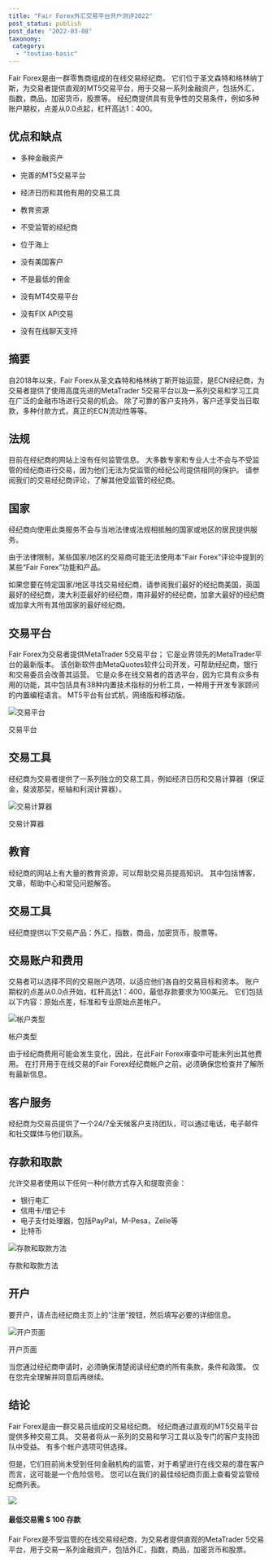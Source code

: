 ```yaml
---
title: "Fair Forex外汇交易平台开户测评2022"
post_status: publish
post_date: "2022-03-08"
taxonomy:
 category: 
  - "toutiao-basic"
---
```


Fair Forex是由一群零售商组成的在线交易经纪商。 它们位于圣文森特和格林纳丁斯，为交易者提供直观的MT5交易平台，用于交易一系列金融资产，包括外汇，指数，商品，加密货币，股票等。 经纪商提供具有竞争性的交易条件，例如多种账户期权，点差从0.0点起，杠杆高达1：400。

## 优点和缺点

- 多种金融资产
    
- 完善的MT5交易平台
    
- 经济日历和其他有用的交易工具
    
- 教育资源
    
- 不受监管的经纪商
    
- 位于海上
    
- 没有美国客户
    
- 不是最低的佣金
    
- 没有MT4交易平台
    
- 没有FIX API交易
    
- 没有在线聊天支持
    

## 摘要

自2018年以来，Fair Forex从圣文森特和格林纳丁斯开始运营，是ECN经纪商，为交易者提供了使用高度先进的MetaTrader 5交易平台以及一系列交易和学习工具在广泛的金融市场进行交易的机会。 除了可靠的客户支持外，客户还享受当日取款，多种付款方式，真正的ECN流动性等等。

## 法规

目前在经纪商的网站上没有任何监管信息。 大多数专家和专业人士不会与不受监管的经纪商进行交易，因为他们无法为受监管的经纪公司提供相同的保护。 请参阅我们的交易经纪商评论，了解其他受监管的经纪商。

## 国家

经纪商向使用此类服务​​不会与当地法律或法规相抵触的国家或地区的居民提供服务。

由于法律限制，某些国家/地区的交易商可能无法使用本“Fair Forex”评论中提到的某些“Fair Forex”功能和产品。

如果您要在特定国家/地区寻找交易经纪商，请参阅我们最好的经纪商美国，英国最好的经纪商，澳大利亚最好的经纪商，南非最好的经纪商，加拿大最好的经纪商或加拿大所有其他国家的最好经纪商。

## 交易平台

Fair Forex为交易者提供MetaTrader 5交易平台； 它是业界领先的MetaTrader平台的最新版本。 该创新软件由MetaQuotes软件公司开发，可帮助经纪商，银行和交易委员会改善其运营。 它是众多在线交易者的首选平台，因为它具有众多有用的功能，其中包括具有38种内置技术指标的分析工具，一种用于开发专家顾问的内置编程语言。 MT5平台有台式机，网络版和移动版。

![交易平台](https://cdn.fendou.la/funstoutiao/2020/11/Fair-Forex-Review-Trading-Platform-.jpg "交易平台")

交易平台

## 交易工具

经纪商为交易者提供了一系列独立的交易工具，例如经济日历和交易计算器（保证金，斐波那契，枢轴和利润计算器）。

![交易计算器](https://cdn.fendou.la/funstoutiao/2020/11/Fair-Forex-Review-Trading-Calculator-.jpg "交易计算器")

交易计算器

## 教育

经纪商的网站上有大量的教育资源，可以帮助交易员提高知识。 其中包括博客，文章，帮助中心和常见问题解答。

## 交易工具

经纪商提供以下交易产品：外汇，指数，商品，加密货币，股票等。

## 交易账户和费用

交易者可以选择不同的交易账户选项，以适应他们各自的交易目标和资本。 账户期权的点差从0.0点开始，杠杆高达1：400，最低存款要求为100美元。 它们包括以下内容：原始点差，标准和专业原始点差帐户。

![帐户类型](https://cdn.fendou.la/funstoutiao/2020/11/Fair-Forex-Review-Account-Types-754x1024.jpg "帐户类型")

帐户类型

由于经纪商费用可能会发生变化，因此，在此Fair Forex审查中可能未列出其他费用。 在打开用于在线交易的Fair Forex经纪商帐户之前，必须确保您检查并了解所有最新信息。

## 客户服务

经纪商为交易员提供了一个24/7全天候客户支持团队，可以通过电话，电子邮件和社交媒体与他们联系。

## 存款和取款

允许交易者使用以下任何一种付款方式存入和提取资金：

- 银行电汇
- 信用卡/借记卡
- 电子支付处理器，包括PayPal，M-Pesa，Zelle等
- 比特币

![存款和取款方法](https://cdn.fendou.la/funstoutiao/2020/11/Fair-Forex-Review-Deposit-and-Withdrawal-Methods-.jpg "存款和取款方法")

存款和取款方法

## 开户

要开户，请点击经纪商主页上的“注册”按钮，然后填写必要的详细信息。

![开户页面](https://cdn.fendou.la/funstoutiao/2020/11/Fair-Forex-Review-Account-Opening-Page-.jpg "开户页面")

开户页面

当您通过经纪商申请时，必须确保清楚阅读经纪商的所有条款，条件和政策。 仅在您完全理解并同意后再继续。

## 结论

Fair Forex是由一群交易员组成的交易经纪商。 经纪商通过直观的MT5交易平台提供多种交易工具。 交易者将从一系列的交易和学习工具以及专门的客户支持团队中受益。 有多个帐户选项可供选择。

但是，它们目前尚未受到任何金融机构的监管，对于希望进行在线交易的潜在客户而言，这可能是一个危险信号。 您可以在我们的最佳经纪商页面上查看受监管经纪商列表。

![](https://cdn.fendou.la/funstoutiao/2020/11/Fair-Forex-Logo.png)

#### 最低交易需 $ 100 存款

Fair Forex是不受监管的在线交易经纪商，为交易者提供直观的MetaTrader 5交易平台，用于交易一系列金融资产，包括外汇，指数，商品，加密货币和股票。
